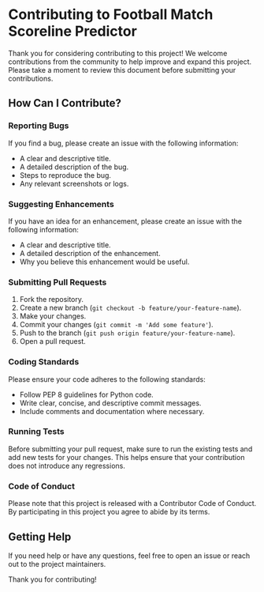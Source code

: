 # Contributing to Football Match Scoreline Predictor

Thank you for considering contributing to this project! We welcome contributions from the community to help improve and expand this project. Please take a moment to review this document before submitting your contributions.

## How Can I Contribute?

### Reporting Bugs

If you find a bug, please create an issue with the following information:
- A clear and descriptive title.
- A detailed description of the bug.
- Steps to reproduce the bug.
- Any relevant screenshots or logs.

### Suggesting Enhancements

If you have an idea for an enhancement, please create an issue with the following information:
- A clear and descriptive title.
- A detailed description of the enhancement.
- Why you believe this enhancement would be useful.

### Submitting Pull Requests

1. Fork the repository.
2. Create a new branch (`git checkout -b feature/your-feature-name`).
3. Make your changes.
4. Commit your changes (`git commit -m 'Add some feature'`).
5. Push to the branch (`git push origin feature/your-feature-name`).
6. Open a pull request.

### Coding Standards

Please ensure your code adheres to the following standards:
- Follow PEP 8 guidelines for Python code.
- Write clear, concise, and descriptive commit messages.
- Include comments and documentation where necessary.

### Running Tests

Before submitting your pull request, make sure to run the existing tests and add new tests for your changes. This helps ensure that your contribution does not introduce any regressions.

### Code of Conduct

Please note that this project is released with a Contributor Code of Conduct. By participating in this project you agree to abide by its terms.

## Getting Help

If you need help or have any questions, feel free to open an issue or reach out to the project maintainers.

Thank you for contributing!
